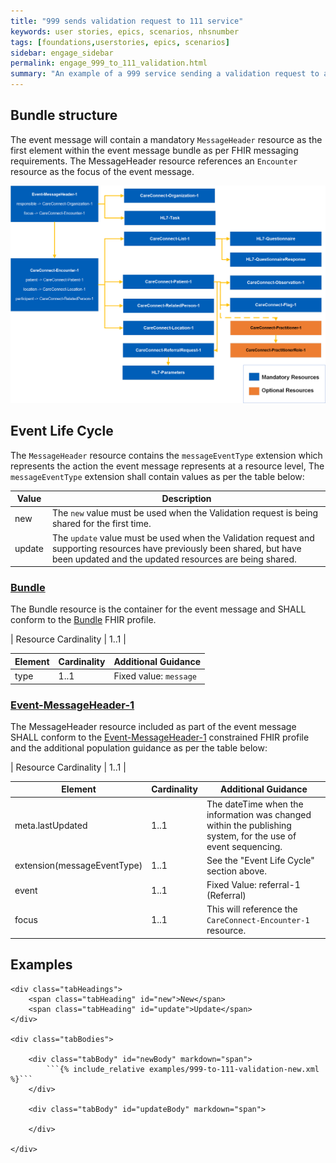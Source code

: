 ```yaml
---
title: "999 sends validation request to 111 service"
keywords: user stories, epics, scenarios, nhsnumber
tags: [foundations,userstories, epics, scenarios]
sidebar: engage_sidebar
permalink: engage_999_to_111_validation.html
summary: "An example of a 999 service sending a validation request to a 111 service"
---
```


## Bundle structure

The event message will contain a mandatory `MessageHeader` resource as the first element within the event message bundle as per FHIR messaging requirements. The MessageHeader resource references an `Encounter` resource as the focus of the event message.

<div style="text-align:center; margin-bottom:20px" >
	<a href="images/engage/999-to-111/uec-flow-999-to-111.png" target="_blank"><img src="images/engage/999-to-111/uec-flow-999-to-111.png"></a>
</div>

## Event Life Cycle ##

The `MessageHeader` resource contains the `messageEventType` extension which represents the action the event message represents at a resource level, The `messageEventType` extension shall contain values as per the table below:

| Value | Description |
| --- | --- |
| new |  The `new` value must be used when the Validation request is being shared for the first time. |
| update | The `update` value must be used when the Validation request and supporting resources have previously been shared, but have been updated and the updated resources are being shared. |

### [Bundle](http://hl7.org/fhir/STU3/StructureDefinition/Bundle)

The Bundle resource is the container for the event message and SHALL conform to the [Bundle](http://hl7.org/fhir/STU3/StructureDefinition/Bundle) FHIR profile.

| Resource Cardinality | 1..1 |

| Element | Cardinality | Additional Guidance |
| --- | --- | --- |
| type | 1..1 | Fixed value: `message` |


### [Event-MessageHeader-1](https://fhir.nhs.uk/STU3/StructureDefinition/Event-MessageHeader-1)

The MessageHeader resource included as part of the event message SHALL conform to the [Event-MessageHeader-1](https://fhir.nhs.uk/STU3/StructureDefinition/Event-MessageHeader-1) constrained FHIR profile and the additional population guidance as per the table below:

| Resource Cardinality | 1..1 |

| Element | Cardinality | Additional Guidance |
| --- | --- | --- |
| meta.lastUpdated | 1..1 | The dateTime when the information was changed within the publishing system, for the use of event sequencing. |
| extension(messageEventType) | 1..1 | See the "Event Life Cycle" section above. |
| event | 1..1 | Fixed Value: referral-1 (Referral) |
| focus | 1..1 | This will reference the `CareConnect-Encounter-1` resource. |

## Examples

<div class="tabPanel">

	<div class="tabHeadings">
		<span class="tabHeading" id="new">New</span>
		<span class="tabHeading" id="update">Update</span>
	</div>
	
	<div class="tabBodies">
	
		<div class="tabBody" id="newBody" markdown="span">
			```{% include_relative examples/999-to-111-validation-new.xml %}```
		</div>
		
		<div class="tabBody" id="updateBody" markdown="span">
		
		</div>
		
	</div>
</div>